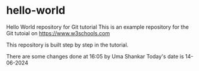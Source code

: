 # hello-world
Hello World repository for Git tutorial
This is an example repository for the Git tutoial on https://www.w3schools.com
 
This repository is built step by step in the tutorial.

There are some changes done at 16:05 by Uma Shankar
Today's date is 14-06-2024 
